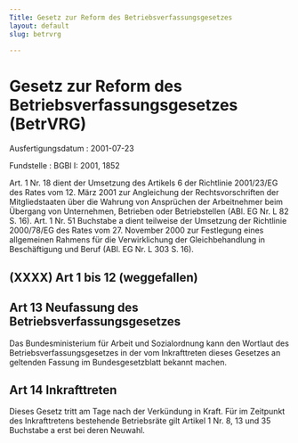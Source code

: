 ```yaml
---
Title: Gesetz zur Reform des Betriebsverfassungsgesetzes
layout: default
slug: betrvrg

---
```


# Gesetz zur Reform des Betriebsverfassungsgesetzes (BetrVRG)

Ausfertigungsdatum
:   2001-07-23

Fundstelle
:   BGBl I: 2001, 1852

Art. 1 Nr. 18 dient der Umsetzung des Artikels 6 der Richtlinie
2001/23/EG des Rates vom 12. März 2001 zur Angleichung der
Rechtsvorschriften der Mitgliedstaaten über die Wahrung von Ansprüchen
der Arbeitnehmer beim Übergang von Unternehmen, Betrieben oder
Betriebstellen (ABl. EG Nr. L 82 S. 16).
Art. 1 Nr. 51 Buchstabe a dient teilweise der Umsetzung der Richtlinie
2000/78/EG des Rates vom 27. November 2000 zur Festlegung eines
allgemeinen Rahmens für die Verwirklichung der Gleichbehandlung in
Beschäftigung und Beruf (ABl. EG Nr. L 303 S. 16).


## (XXXX) Art 1 bis 12 (weggefallen)


## Art 13 Neufassung des Betriebsverfassungsgesetzes

Das Bundesministerium für Arbeit und Sozialordnung kann den Wortlaut
des Betriebsverfassungsgesetzes in der vom Inkrafttreten dieses
Gesetzes an geltenden Fassung im Bundesgesetzblatt bekannt machen.


## Art 14 Inkrafttreten

Dieses Gesetz tritt am Tage nach der Verkündung in Kraft. Für im
Zeitpunkt des Inkrafttretens bestehende Betriebsräte gilt Artikel 1
Nr. 8, 13 und 35 Buchstabe a erst bei deren Neuwahl.


